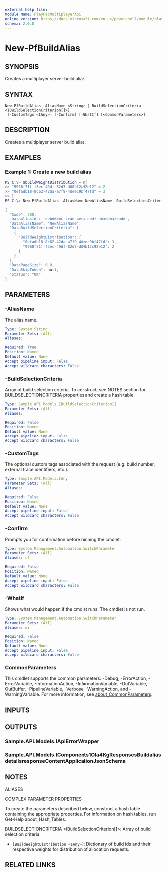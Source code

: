 ```yaml
---
external help file:
Module Name: PlayFabMultiplayerApi
online version: https://docs.microsoft.com/en-us/powershell/module/playfabmultiplayerapi/new-pfbuildalias
schema: 2.0.0
---
```


# New-PfBuildAlias

## SYNOPSIS
Creates a multiplayer server build alias.

## SYNTAX

```
New-PfBuildAlias -AliasName <String> [-BuildSelectionCriteria <IBuildSelectionCriterion[]>]
 [-CustomTags <IAny>] [-Confirm] [-WhatIf] [<CommonParameters>]
```

## DESCRIPTION
Creates a multiplayer server build alias.

## EXAMPLES

### Example 1: Create a new build alias
```powershell
PS C:\> $buildWeightDistribution = @{
>> "9968f71f-f3ec-49df-82d7-d00b12c92e12" = 2
>> "0efadb18-8c62-42da-a7f9-4deec9bf47fd" = 3
>> }
PS C:\> New-PfBuildAlias -AliasName NewAliasName -BuildSelectionCriteria @(@{ "BuildWeightDistribution" = $buildWeightDistribution}) | ConvertTo-Json -depth 5

{
  "Code": 200,
  "DataAliasId": "eebd660c-2c4e-4ec3-abd7-d639bb329ad0",
  "DataAliasName": "NewAliasName",
  "DataBuildSelectionCriteria": [
    {
      "BuildWeightDistribution": {
        "0efadb18-8c62-42da-a7f9-4deec9bf47fd": 3,
        "9968f71f-f3ec-49df-82d7-d00b12c92e12": 2
      }
    }
  ],
  "DataPageSize": 0.0,
  "DataSkipToken": null,
  "Status": "OK"
}
```



## PARAMETERS

### -AliasName
The alias name.

```yaml
Type: System.String
Parameter Sets: (All)
Aliases:

Required: True
Position: Named
Default value: None
Accept pipeline input: False
Accept wildcard characters: False
```

### -BuildSelectionCriteria
Array of build selection criteria.
To construct, see NOTES section for BUILDSELECTIONCRITERIA properties and create a hash table.

```yaml
Type: Sample.API.Models.IBuildSelectionCriterion[]
Parameter Sets: (All)
Aliases:

Required: False
Position: Named
Default value: None
Accept pipeline input: False
Accept wildcard characters: False
```

### -CustomTags
The optional custom tags associated with the request (e.g.
build number, external trace identifiers, etc.).

```yaml
Type: Sample.API.Models.IAny
Parameter Sets: (All)
Aliases:

Required: False
Position: Named
Default value: None
Accept pipeline input: False
Accept wildcard characters: False
```

### -Confirm
Prompts you for confirmation before running the cmdlet.

```yaml
Type: System.Management.Automation.SwitchParameter
Parameter Sets: (All)
Aliases: cf

Required: False
Position: Named
Default value: None
Accept pipeline input: False
Accept wildcard characters: False
```

### -WhatIf
Shows what would happen if the cmdlet runs.
The cmdlet is not run.

```yaml
Type: System.Management.Automation.SwitchParameter
Parameter Sets: (All)
Aliases: wi

Required: False
Position: Named
Default value: None
Accept pipeline input: False
Accept wildcard characters: False
```

### CommonParameters
This cmdlet supports the common parameters: -Debug, -ErrorAction, -ErrorVariable, -InformationAction, -InformationVariable, -OutVariable, -OutBuffer, -PipelineVariable, -Verbose, -WarningAction, and -WarningVariable. For more information, see [about_CommonParameters](http://go.microsoft.com/fwlink/?LinkID=113216).

## INPUTS

## OUTPUTS

### Sample.API.Models.IApiErrorWrapper

### Sample.API.Models.IComponents1Ola4KgResponsesBuildaliasdetailsresponseContentApplicationJsonSchema

## NOTES

ALIASES

COMPLEX PARAMETER PROPERTIES

To create the parameters described below, construct a hash table containing the appropriate properties. For information on hash tables, run Get-Help about_Hash_Tables.


BUILDSELECTIONCRITERIA <IBuildSelectionCriterion[]>: Array of build selection criteria.
  - `[BuildWeightDistribution <IAny>]`: Dictionary of build ids and their respective weights for distribution of allocation requests.

## RELATED LINKS

